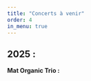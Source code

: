 ```yaml
---
title: "Concerts à venir"
order: 4
in_menu: true
---
```

<h2>2025 :</h2>

<p1>**Mat Organic Trio :**</p1> 